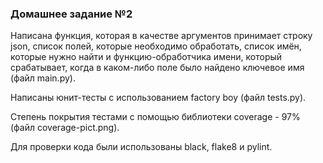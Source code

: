 ### Домашнее задание №2

Написана функция, которая в качестве аргументов принимает строку json, список полей, которые необходимо обработать, список имён, которые нужно найти и функцию-обработчика имени, который срабатывает, когда в каком-либо поле было найдено ключевое имя (файл main.py).

Написаны юнит-тесты c использованием factory boy (файл tests.py).

Степень покрытия тестами с помощью библиотеки coverage - 97% (файл coverage-pict.png).

Для проверки кода были использованы black, flake8 и pylint.
